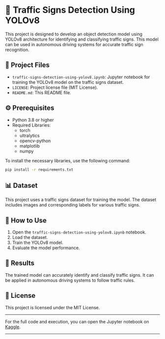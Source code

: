 # 🚦 Traffic Signs Detection Using YOLOv8

This project is designed to develop an object detection model using YOLOv8 architecture for identifying and classifying traffic signs. This model can be used in autonomous driving systems for accurate traffic sign recognition.

## 📂 Project Files

- `traffic-signs-detection-using-yolov8.ipynb`: Jupyter notebook for training the YOLOv8 model on the traffic signs dataset.
- `LICENSE`: Project license file (MIT License).
- `README.md`: This README file.

## ⚙️ Prerequisites

- Python 3.8 or higher
- Required Libraries:
  - torch
  - ultralytics
  - opencv-python
  - matplotlib
  - numpy

To install the necessary libraries, use the following command:

```bash
pip install -r requirements.txt
```

## 📊 Dataset

This project uses a traffic signs dataset for training the model. The dataset includes images and corresponding labels for various traffic signs.

## 🚀 How to Use

1. Open the `traffic-signs-detection-using-yolov8.ipynb` notebook.
2. Load the dataset.
3. Train the YOLOv8 model.
4. Evaluate the model performance.

## 🧪 Results

The trained model can accurately identify and classify traffic signs. It can be applied in autonomous driving systems to follow traffic rules.

## 📄 License

This project is licensed under the MIT License.

---

For the full code and execution, you can open the Jupyter notebook on [Kaggle](https://www.kaggle.com/code/pkdarabi/traffic-signs-detection-using-yolov8).

---
